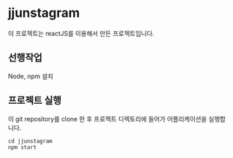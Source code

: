 # jjunstagram
이 프로젝트는 reactJS를 이용해서 만든 프로젝트입니다.

## 선행작업
Node, npm 설치

## 프로젝트 실행
이 git repository를 clone 한 후 프로젝트 디렉토리에 들어가 어플리케이션을 실행합니다.
```
cd jjunstagram
npm start
```
